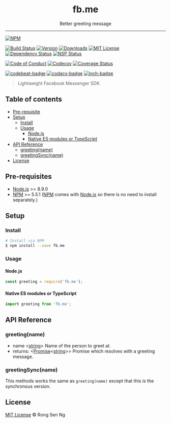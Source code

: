 <div align="center" style="text-align: center;">
  <h1 style="border-bottom: none;">fb.me</h1>

  <p>Better greeting message</p>
</div>

<hr />

[![NPM][nodei-badge]][nodei-url]

[![Build Status][travis-badge]][travis-url]
[![Version][version-badge]][version-url]
[![Downloads][downloads-badge]][downloads-url]
[![MIT License][mit-license-badge]][mit-license-url]
[![Dependency Status][daviddm-badge]][daviddm-url]
[![NSP Status][nsp-badge]][nsp-url]

[![Code of Conduct][coc-badge]][coc-url]
[![Codecov][codecov-badge]][codecov-url]
[![Coverage Status][coveralls-badge]][coveralls-url]

[![codebeat-badge]][codebeat-url]
[![codacy-badge]][codacy-url]
[![inch-badge]][inch-url]

> Lightweight Facebook Messenger SDK

## Table of contents

- [Pre-requisite](#pre-requisite)
- [Setup](#setup)
  - [Install](#install)
  - [Usage](#usage)
    - [Node.js](#nodejs)
    - [Native ES modules or TypeScript](#native-es-modules-or-typescript)
- [API Reference](#api-reference)
  - [greeting(name)](#greetingname)
  - [greetingSync(name)](#greetingsyncname)
- [License](#license)

## Pre-requisites

- [Node.js][node-js-url] >= 8.9.0
- [NPM][npm-url] >= 5.5.1 ([NPM][npm-url] comes with [Node.js][node-js-url] so there is no need to install separately.)

## Setup

### Install

```sh
# Install via NPM
$ npm install --save fb.me
```

### Usage

#### Node.js

```js
const greeting = require('fb.me');
```

#### Native ES modules or TypeScript

```ts
import greeting from 'fb.me';
```

## API Reference

### greeting(name)

  - name <[string][string-mdn-url]> Name of the person to greet at.
  - returns: <[Promise][promise-mdn-url]<[string][string-mdn-url]>> Promise which resolves with a greeting message.

### greetingSync(name)

This methods works the same as `greeting(name)` except that this is the synchronous version.

## License

[MIT License](https://motss.mit-license.org/) © Rong Sen Ng



[typescript-url]: https://github.com/Microsoft/TypeScript
[node-js-url]: https://nodejs.org
[npm-url]: https://www.npmjs.com
[node-releases-url]: https://nodejs.org/en/download/releases
[string-mdn-url]: https://developer.mozilla.org/en-US/docs/Web/JavaScript/Reference/Global_Objects/String
[promise-mdn-url]: https://developer.mozilla.org/en-US/docs/Web/JavaScript/Reference/Global_Objects/Promise



[nodei-badge]: https://nodei.co/npm/fb.me.png?downloads=true&downloadRank=true&stars=true

[travis-badge]: https://img.shields.io/travis/motss/fb.me.svg?style=flat-square

[version-badge]: https://img.shields.io/npm/v/fb.me.svg?style=flat-square
[downloads-badge]: https://img.shields.io/npm/dm/fb.me.svg?style=flat-square
[mit-license-badge]: https://img.shields.io/github/license/mashape/apistatus.svg?style=flat-square
[nsp-badge]: https://nodesecurity.io/orgs/motss/projects/a1c57ec8-9c17-4912-932b-f1ff6284e2ae/badge
[daviddm-badge]: https://img.shields.io/david/expressjs/express.svg?style=flat-square

[coc-badge]: https://img.shields.io/badge/code%20of-conduct-ff69b4.svg?style=flat-square
[codecov-badge]: https://codecov.io/gh/motss/fb.me/branch/master/graph/badge.svg
[coveralls-badge]: https://coveralls.io/repos/github/motss/fb.me/badge.svg?branch=master

[codebeat-badge]: https://codebeat.co/badges/e486e791-12b7-4198-b834-0fa5bd04e1c3
[codacy-badge]: https://api.codacy.com/project/badge/Grade/a70d1556b4e74711a162c4fd4dbb68a1
[inch-badge]: http://inch-ci.org/github/motss/fb.me.svg?branch=master



[nodei-url]: https://nodei.co/npm/fb.me

[travis-url]: https://travis-ci.org/motss/fb.me
[version-url]: https://npmjs.org/package/fb.me
[downloads-url]: http://www.npmtrends.com/fb.me
[mit-license-url]: https://github.com/motss/fb.me/blob/master/LICENSE
[nsp-url]: https://nodesecurity.io/orgs/motss/projects/a1c57ec8-9c17-4912-932b-f1ff6284e2ae
[daviddm-url]: https://david-dm.org/motss/fb.me

[coc-url]: https://github.com/motss/fb.me/blob/master/CODE_OF_CONDUCT.md
[codecov-url]: https://codecov.io/gh/motss/fb.me
[coveralls-url]: https://coveralls.io/github/motss/fb.me?branch=master

[codebeat-url]: https://codebeat.co/projects/github-com-motss-fb.me-master
[codacy-url]: https://www.codacy.com/app/motss/fb.me?utm_source=github.com&amp;utm_medium=referral&amp;utm_content=motss/fb.me&amp;utm_campaign=Badge_Grade
[inch-url]: http://inch-ci.org/github/motss/fb.me
